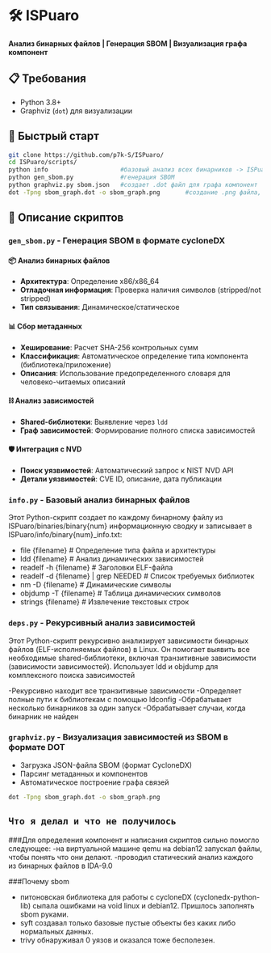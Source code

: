 # 🛠️ ISPuaro 
**Анализ бинарных файлов | Генерация SBOM | Визуализация графа компонент**

## 📋 Требования  
- Python 3.8+  
- Graphviz (`dot`) для визуализации  

## 🚀 Быстрый старт  
```bash
git clone https://github.com/p7k-S/ISPuaro/
cd ISPuaro/scripts/
python info                    #базовый анализ всех бинарников -> ISPuaro/info/
python gen_sbom.py             #генерация SBOM
python graphviz.py sbom.json   #создает .dot файл для графа компонент
dot -Tpng sbom_graph.dot -o sbom_graph.png       #создание .png файла, визуализация графа компонент
```

## 📌 Описание скриптов

### `gen_sbom.py` - Генерация SBOM в формате cycloneDX
#### 📦 Анализ бинарных файлов
- **Архитектура**: Определение x86/x86_64
- **Отладочная информация**: Проверка наличия символов (stripped/not stripped)
- **Тип связывания**: Динамическое/статическое

#### 📊 Сбор метаданных
- **Хеширование**: Расчет SHA-256 контрольных сумм
- **Классификация**: Автоматическое определение типа компонента (библиотека/приложение)
- **Описания**: Использование предопределенного словаря для человеко-читаемых описаний

#### ⛓ Анализ зависимостей
- **Shared-библиотеки**: Выявление через `ldd`
- **Граф зависимостей**: Формирование полного списка зависимостей

#### 🛡 Интеграция с NVD
- **Поиск уязвимостей**: Автоматический запрос к NIST NVD API
- **Детали уязвимостей**: CVE ID, описание, дата публикации


### `info.py` - Базовый анализ бинарных файлов
Этот Python-скрипт создает по каждому бинарному файлу из ISPuaro/binaries/binary{num} информационную сводку и записывает в ISPuaro/info/binary{num}_info.txt:

- file {filename}             # Определение типа файла и архитектуры
- ldd {filename}              # Анализ динамических зависимостей
- readelf -h {filename}       # Заголовки ELF-файла
- readelf -d {filename} | grep NEEDED  # Список требуемых библиотек
- nm -D {filename}            # Динамические символы
- objdump -T {filename}       # Таблица динамических символов
- strings {filename}          # Извлечение текстовых строк


### `deps.py` - Рекурсивный анализ зависимостей
Этот Python-скрипт рекурсивно анализирует зависимости бинарных файлов (ELF-исполняемых файлов) в Linux. Он помогает выявить все необходимые shared-библиотеки, включая транзитивные зависимости (зависимости зависимостей).
Использует ldd и objdump для комплексного поиска зависимостей

-Рекурсивно находит все транзитивные зависимости
-Определяет полные пути к библиотекам с помощью ldconfig
-Обрабатывает несколько бинарников за один запуск
-Обрабатывает случаи, когда бинарник не найден


### `graphviz.py` - Визуализация зависимостей из SBOM в формате DOT
- Загрузка JSON-файла SBOM (формат CycloneDX)
- Парсинг метаданных и компонентов
- Автоматическое построение графа связей
```bash
dot -Tpng sbom_graph.dot -o sbom_graph.png
```

## `Что я делал и что не получилось`
###Для определения компонент и написания скриптов сильно помогло следующее:
-на виртуальной машине qemu на debian12 запускал файлы, чтобы понять что они делают.
-проводил статический анализ каждого из бинарных файлов в IDA-9.0

###Почему sbom 
- питоновская библиотека для работы с cycloneDX (cyclonedx-python-lib) сыпала ошибками на void linux и debian12. Пришлось заполнять sbom руками.
- syft создавал только базовые пустые объекты без каких либо нормальных данных.
- trivy обнаруживал 0 уязов и оказался тоже бесполезен.
